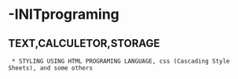 # -INITprograming
## TEXT,CALCULETOR,STORAGE 

     * STYLING USING HTML PROGRAMING LANGUAGE, css (Cascading Style Sheets), and some others
        
        
  
